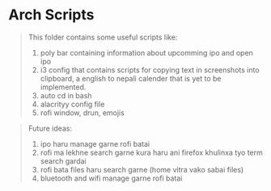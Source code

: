 # Arch Scripts
> This folder contains some useful scripts like:
> 1. poly bar containing information about upcomming ipo and open ipo
> 2. i3 config that contains scripts for copying text in screenshots into clipboard, a english to nepali calender that is yet to be implemented.
> 3. auto cd in bash
> 4. alacrityy config file
> 5. rofi window, drun, emojis

> Future ideas: 
> 1. ipo haru manage garne rofi batai
> 2. rofi ma lekhne search garne kura haru ani firefox khulinxa tyo term search gardai
> 3. rofi bata files haru search garne (home vitra vako sabai files)
> 4. bluetooth and wifi manage garne rofi batai